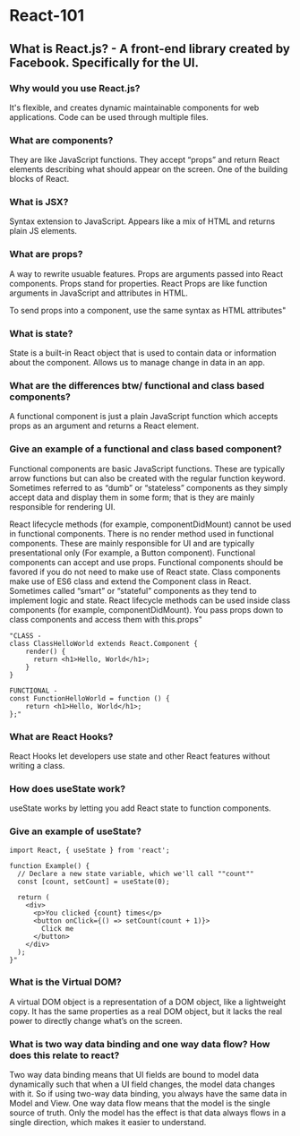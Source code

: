 # React-101

## What is React.js? - A front-end library created by Facebook. Specifically for the UI.

### Why would you use React.js?
It's flexible, and creates dynamic maintainable components for web applications. Code can be used through multiple files.

### What are components?
They are like JavaScript functions. They accept “props” and return React elements describing what should appear on the screen. One of the building blocks of React.

### What is JSX?
Syntax extension to JavaScript. Appears like a mix of HTML and returns plain JS elements. 

### What are props?
A way to rewrite usuable features. Props are arguments passed into React components. Props stand for properties. React Props are like function arguments in JavaScript and attributes in HTML.

To send props into a component, use the same syntax as HTML attributes"

### What is state?
State is a built-in React object that is used to contain data or information about the component. Allows us to manage change in data in an app.

### What are the differences btw/ functional and class based components?
A functional component is just a plain JavaScript function which accepts props as an argument and returns a React element.

### Give an example of a functional and class based component?
Functional components are basic JavaScript functions. These are typically arrow functions but can also be created with the regular function keyword.
Sometimes referred to as “dumb” or “stateless” components as they simply accept data and display them in some form; that is they are mainly responsible for rendering UI.

React lifecycle methods (for example, componentDidMount) cannot be used in functional components.
There is no render method used in functional components.
These are mainly responsible for UI and are typically presentational only (For example, a Button component).
Functional components can accept and use props.
Functional components should be favored if you do not need to make use of React state.
Class components make use of ES6 class and extend the Component class in React.
Sometimes called “smart” or “stateful” components as they tend to implement logic and state.
React lifecycle methods can be used inside class components (for example, componentDidMount).
You pass props down to class components and access them with this.props"

```
"CLASS - 
class ClassHelloWorld extends React.Component {
    render() {
      return <h1>Hello, World</h1>;
    }
}   

FUNCTIONAL - 
const FunctionHelloWorld = function () {
    return <h1>Hello, World</h1>;
};"
```
### What are React Hooks?
React Hooks let developers use state and other React features without writing a class. 

### How does useState work?
useState works by letting you add React state to function components.

### Give an example of useState?
```
import React, { useState } from 'react';

function Example() {
  // Declare a new state variable, which we'll call ""count""
  const [count, setCount] = useState(0);

  return (
    <div>
      <p>You clicked {count} times</p>
      <button onClick={() => setCount(count + 1)}>
        Click me
      </button>
    </div>
  );
}"
```

### What is the Virtual DOM?
A virtual DOM object is a representation of a DOM object, like a lightweight copy. It has the same properties as a real DOM object, but it lacks the real power to directly change what’s on the screen.

### What is two way data binding and one way data flow? How does this relate to react?
Two way data binding means that UI fields are bound to model data dynamically such that when a UI field changes, the model data changes with it. So if using two-way data binding, you always have the same data in Model and View.
One way data flow means that the model is the single source of truth. Only the model has the effect is that data always flows in a single direction, which makes it easier to understand.